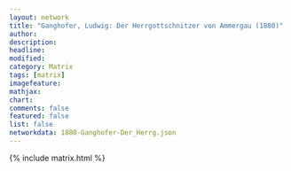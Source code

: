 ```yaml
---
layout: network
title: "Ganghofer, Ludwig: Der Herrgottschnitzer von Ammergau (1880)"
author:
description:
headline:
modified:
category: Matrix
tags: [matrix]
imagefeature: 
mathjax: 
chart: 
comments: false
featured: false
list: false
networkdata: 1880-Ganghofer-Der_Herrg.json
---
```

{% include matrix.html %}
